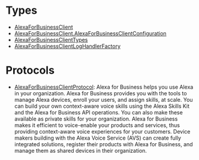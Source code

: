 # Types

  - [AlexaForBusinessClient](/aws-sdk-swift/reference/0.x/AWSAlexaForBusiness/AlexaForBusinessClient)
  - [AlexaForBusinessClient.AlexaForBusinessClientConfiguration](/aws-sdk-swift/reference/0.x/AWSAlexaForBusiness/AlexaForBusinessClient_AlexaForBusinessClientConfiguration)
  - [AlexaForBusinessClientTypes](/aws-sdk-swift/reference/0.x/AWSAlexaForBusiness/AlexaForBusinessClientTypes)
  - [AlexaForBusinessClientLogHandlerFactory](/aws-sdk-swift/reference/0.x/AWSAlexaForBusiness/AlexaForBusinessClientLogHandlerFactory)

# Protocols

  - [AlexaForBusinessClientProtocol](/aws-sdk-swift/reference/0.x/AWSAlexaForBusiness/AlexaForBusinessClientProtocol):
    Alexa for Business helps you use Alexa in your organization. Alexa for Business provides you with the tools to manage Alexa devices, enroll your users, and assign skills, at scale. You can build your own context-aware voice skills using the Alexa Skills Kit and the Alexa for Business API operations. You can also make these available as private skills for your organization. Alexa for Business makes it efficient to voice-enable your products and services, thus providing context-aware voice experiences for your customers. Device makers building with the Alexa Voice Service (AVS) can create fully integrated solutions, register their products with Alexa for Business, and manage them as shared devices in their organization.
